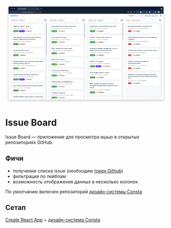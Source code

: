![alt text](./promo.png)

# Issue Board

Issue Board — приложение для просмотра ишью в открытых репозиториях GitHub.

## Фичи

- получение списка issue (необходим [токен Github](https://docs.github.com/en/github/authenticating-to-github/creating-a-personal-access-token))
- фильтрация по лейблам
- возможность отображения данных в несколько колонок

По умолчанию включен репозиторий [дизайн-системы Consta](http://consta.gazprom-neft.ru/)

## Сетап

[Create React App](https://github.com/facebook/create-react-app) + [дизайн-система Consta](http://consta.gazprom-neft.ru/)

